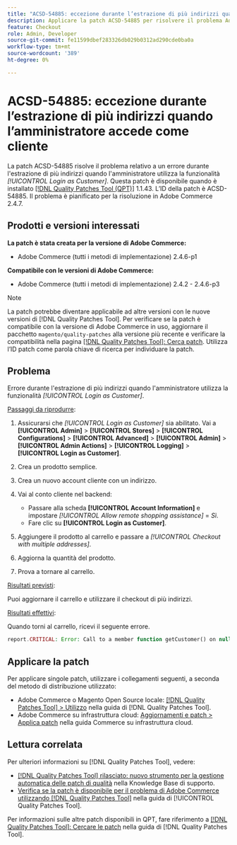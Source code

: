 ```yaml
---
title: "ACSD-54885: eccezione durante l’estrazione di più indirizzi quando l’amministratore effettua l’accesso come cliente"
description: Applicare la patch ACSD-54885 per risolvere il problema Adobe Commerce in cui si verifica un errore durante l'estrazione di più indirizzi quando l'amministratore utilizza la funzionalità *[!UICONTROL Login as Customer]*.
feature: Checkout
role: Admin, Developer
source-git-commit: fe11599dbef283326db029b0312ad290cde0ba0a
workflow-type: tm+mt
source-wordcount: '389'
ht-degree: 0%

---
```


# ACSD-54885: eccezione durante l’estrazione di più indirizzi quando l’amministratore accede come cliente

La patch ACSD-54885 risolve il problema relativo a un errore durante l&#39;estrazione di più indirizzi quando l&#39;amministratore utilizza la funzionalità *[!UICONTROL Login as Customer]*. Questa patch è disponibile quando è installato [[!DNL Quality Patches Tool (QPT)]](https://experienceleague.adobe.com/en/docs/commerce-knowledge-base/kb/announcements/commerce-announcements/magento-quality-patches-released-new-tool-to-self-serve-quality-patches) 1.1.43. L’ID della patch è ACSD-54885. Il problema è pianificato per la risoluzione in Adobe Commerce 2.4.7.

## Prodotti e versioni interessati

**La patch è stata creata per la versione di Adobe Commerce:**

* Adobe Commerce (tutti i metodi di implementazione) 2.4.6-p1

**Compatibile con le versioni di Adobe Commerce:**

* Adobe Commerce (tutti i metodi di implementazione) 2.4.2 - 2.4.6-p3

>[!NOTE]
>
>La patch potrebbe diventare applicabile ad altre versioni con le nuove versioni di [!DNL Quality Patches Tool]. Per verificare se la patch è compatibile con la versione di Adobe Commerce in uso, aggiornare il pacchetto `magento/quality-patches` alla versione più recente e verificare la compatibilità nella pagina [[!DNL Quality Patches Tool]: Cerca patch](https://experienceleague.adobe.com/tools/commerce-quality-patches/index.html). Utilizza l’ID patch come parola chiave di ricerca per individuare la patch.

## Problema

Errore durante l&#39;estrazione di più indirizzi quando l&#39;amministratore utilizza la funzionalità *[!UICONTROL Login as Customer]*.

<u>Passaggi da riprodurre</u>:

1. Assicurarsi che *[!UICONTROL Login as Customer]* sia abilitato. Vai a **[!UICONTROL Admin]** > **[!UICONTROL Stores]** > **[!UICONTROL Configurations]** > **[!UICONTROL Advanced]** > **[!UICONTROL Admin]** > **[!UICONTROL Admin Actions]** > **[!UICONTROL Logging]** > **[!UICONTROL Login as Customer]**.
1. Crea un prodotto semplice.
1. Crea un nuovo account cliente con un indirizzo.
1. Vai al conto cliente nel backend:

   * Passare alla scheda **[!UICONTROL Account Information]** e impostare *[!UICONTROL Allow remote shopping assistance]* = *Sì*.
   * Fare clic su **[!UICONTROL Login as Customer]**.

1. Aggiungere il prodotto al carrello e passare a *[!UICONTROL Checkout with multiple addresses]*.
1. Aggiorna la quantità del prodotto.
1. Prova a tornare al carrello.

<u>Risultati previsti</u>:

Puoi aggiornare il carrello e utilizzare il checkout di più indirizzi.

<u>Risultati effettivi</u>:

Quando torni al carrello, ricevi il seguente errore.

```PHP
report.CRITICAL: Error: Call to a member function getCustomer() on null in magento2ee/app/code/Magento/LoginAsCustomerLogging/Observer/LogUpdateQtyObserver.php:88
```

## Applicare la patch

Per applicare singole patch, utilizzare i collegamenti seguenti, a seconda del metodo di distribuzione utilizzato:

* Adobe Commerce o Magento Open Source locale: [[!DNL Quality Patches Tool] > Utilizzo](/help/tools/quality-patches-tool/usage.md) nella guida di [!DNL Quality Patches Tool].
* Adobe Commerce su infrastruttura cloud: [Aggiornamenti e patch > Applica patch](https://experienceleague.adobe.com/docs/commerce-cloud-service/user-guide/develop/upgrade/apply-patches.html) nella guida Commerce su infrastruttura cloud.

## Lettura correlata

Per ulteriori informazioni su [!DNL Quality Patches Tool], vedere:

* [[!DNL Quality Patches Tool] rilasciato: nuovo strumento per la gestione automatica delle patch di qualità](https://experienceleague.adobe.com/en/docs/commerce-knowledge-base/kb/announcements/commerce-announcements/magento-quality-patches-released-new-tool-to-self-serve-quality-patches) nella Knowledge Base di supporto.
* [Verifica se la patch è disponibile per il problema di Adobe Commerce utilizzando  [!DNL Quality Patches Tool]](/help/tools/quality-patches-tool/patches-available-in-qpt/check-patch-for-magento-issue-with-magento-quality-patches.md) nella guida di [!UICONTROL Quality Patches Tool].


Per informazioni sulle altre patch disponibili in QPT, fare riferimento a [[!DNL Quality Patches Tool]: Cercare le patch](https://experienceleague.adobe.com/tools/commerce-quality-patches/index.html) nella guida di [!DNL Quality Patches Tool].
